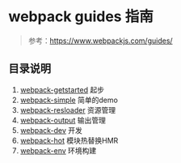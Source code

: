 # webpack guides 指南
> 参考：https://www.webpackjs.com/guides/

## 目录说明
1. [webpack-getstarted](./webpack-getstarted) 起步 
2. [webpack-simple](./webpack-simple/README.md) 简单的demo
3. [webpack-resloader](./webpack-resloader/README.md) 资源管理
4. [webpack-output](./webpack-output/README.md) 输出管理
5. [webpack-dev](./webpack-dev/README.md) 开发
6. [webpack-hot](./webpack-hot/README.md) 模块热替换HMR
7. [webpack-env](./webpack-env/README.md) 环境构建